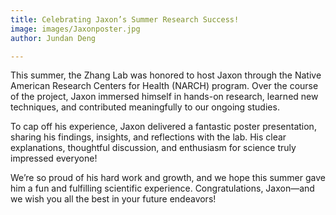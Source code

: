 ```yaml
---
title: Celebrating Jaxon’s Summer Research Success!
image: images/Jaxonposter.jpg
author: Jundan Deng

---
```


This summer, the Zhang Lab was honored to host Jaxon through the Native American Research Centers for Health (NARCH) program. Over the course of the project, Jaxon immersed himself in hands-on research, learned new techniques, and contributed meaningfully to our ongoing studies.

To cap off his experience, Jaxon delivered a fantastic poster presentation, sharing his findings, insights, and reflections with the lab. His clear explanations, thoughtful discussion, and enthusiasm for science truly impressed everyone!

We’re so proud of his hard work and growth, and we hope this summer gave him a fun and fulfilling scientific experience. Congratulations, Jaxon—and we wish you all the best in your future endeavors!

